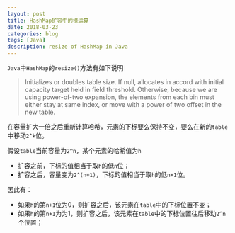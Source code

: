 ```yaml
---
layout: post
title: HashMap扩容中的模运算
date: 2018-03-23
categories: blog
tags: [Java]
description: resize of HashMap in Java
---
```


`Java`中`HashMap`的`resize()`方法有如下说明
> Initializes or doubles table size. If null, allocates in accord with initial capacity target held in field threshold. Otherwise, because we are using power-of-two expansion, the elements from each bin must either stay at same index, or move with a power of two offset in the new table.

在容量扩大一倍之后重新计算哈希，元素的下标要么保持不变，要么在新的`table`中移动`2^k`位。

假设`table`当前容量为`2^n`，某个元素的哈希值为`h`
* 扩容之前，下标的值相当于取`h`的低`n`位；
* 扩容之后，容量变为`2^(n+1)`，下标的值相当于取`h`的低`n+1`位。

因此有：
* 如果`h`的第`n+1`位为0，则扩容之后，该元素在`table`中的下标位置不变；
* 如果`h`的第`n+1`为为1，则扩容之后，该元素在`table`中的下标位置往后移动`2^n`个位置；
